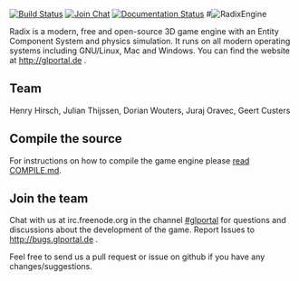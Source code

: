 [![Build Status](https://travis-ci.org/GlPortal/RadixEngine.svg?branch=master)](https://travis-ci.org/GlPortal/RadixEngine)
[![Join Chat](https://img.shields.io/badge/reddit-join_chat-brightgreen.svg)](https://www.reddit.com/r/RadixEngine/)
[![Documentation Status](https://img.shields.io/badge/specification-latest-brightgreen.svg)](http://radix-spec.glportal.de/en/latest/)
#![RadixEngine](https://raw.githubusercontent.com/GlPortal/glportal_raw_data/master/graphics/logo/radix/RadixEngine.png "RadixEngine")

Radix is a modern, free and open-source 3D game engine with an Entity Component System and physics simulation.
It runs on all modern operating systems including GNU/Linux, Mac and Windows.
You can find the website at http://glportal.de .

## Team
Henry Hirsch, Julian Thijssen, Dorian Wouters, Juraj Oravec, Geert Custers

## Compile the source
For instructions on how to compile the game engine please [read COMPILE.md](COMPILE.md).

## Join the team
Chat with us at irc.freenode.org in the channel [#glportal](http://webchat.freenode.net/?channels=%23glportal&uio=d4)
for questions and discussions about the development of the game.
Report Issues to http://bugs.glportal.de .

Feel free to send us a pull request or issue on github if you have any changes/suggestions.
